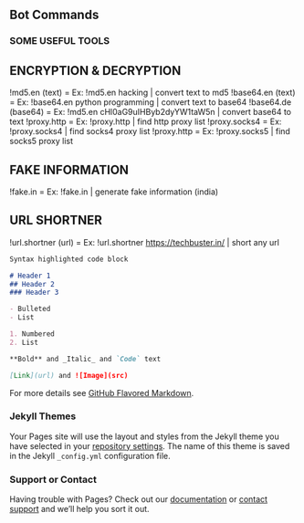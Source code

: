 ## Bot Commands


### SOME USEFUL TOOLS
## ENCRYPTION & DECRYPTION
  !md5.en (text) = Ex: !md5.en hacking | convert text to md5
  !base64.en (text) = Ex: !base64.en python programming | convert text to base64
  !base64.de (base64) = Ex: !md5.en cHl0aG9uIHByb2dyYW1taW5n | convert base64 to text
  !proxy.http = Ex: !proxy.http | find http proxy list 
  !proxy.socks4 = Ex: !proxy.socks4 | find socks4 proxy list
  !proxy.http = Ex: !proxy.socks5 | find socks5 proxy list
## FAKE INFORMATION
   !fake.in = Ex: !fake.in | generate fake information (india)
## URL SHORTNER
  !url.shortner (url) = Ex: !url.shortner https://techbuster.in/ | short any url

```markdown
Syntax highlighted code block

# Header 1
## Header 2
### Header 3

- Bulleted
- List

1. Numbered
2. List

**Bold** and _Italic_ and `Code` text

[Link](url) and ![Image](src)
```

For more details see [GitHub Flavored Markdown](https://guides.github.com/features/mastering-markdown/).

### Jekyll Themes

Your Pages site will use the layout and styles from the Jekyll theme you have selected in your [repository settings](https://github.com/dx4iot/RETURN-2HACK-BOT/settings). The name of this theme is saved in the Jekyll `_config.yml` configuration file.

### Support or Contact

Having trouble with Pages? Check out our [documentation](https://help.github.com/categories/github-pages-basics/) or [contact support](https://github.com/contact) and we’ll help you sort it out.
